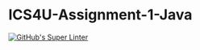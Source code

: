 # ICS4U-Assignment-1-Java

[![GitHub's Super Linter](https://github.com/liam-fletcher1/ICS4U-Assignment-1-Java/workflows/GitHub's%20Super%20Linter/badge.svg)](https://github.com/liam-fletcher1/ICS4U-Assignment-1-Java/actions)
